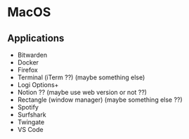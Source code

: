 # MacOS

## Applications
- Bitwarden
- Docker
- Firefox
- Terminal (iTerm ??) (maybe something else)
- Logi Options+
- Notion ?? (maybe use web version or not ??)
- Rectangle (window manager) (maybe something else ??)
- Spotify
- Surfshark
- Twingate
- VS Code
